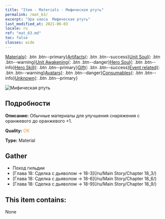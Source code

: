 ```yaml
---
title: "Item - Materials - Мифическая ртуть"
permalink: /mat_63/
excerpt: "Эра хаоса  Мифическая ртуть"
last_modified_at: 2021-06-03
locale: ru
ref: "mat_63.md"
toc: false
classes: wide
---
```

 [Materials](/ItemsRU/){: .btn .btn--primary}[Artifacts](/ItemsRU/Artifacts/){: .btn .btn--success}[Unit Soul](/ItemsRU/UnitSoul/){: .btn .btn--warning}[Unit Awakening](/ItemsRU/UnitAwakening/){: .btn .btn--danger}[Hero Soul](/ItemsRU/HeroSoul/){: .btn .btn--info}[Hero Skill](/ItemsRU/HeroSkill/){: .btn .btn--primary}[Gift](/ItemsRU/Gift/){: .btn .btn--success}[Event related](/ItemsRU/Events/){: .btn .btn--warning}[Avatars](/ItemsRU/Avatars/){: .btn .btn--danger}[Consumables](/ItemsRU/Consumables/){: .btn .btn--info}[Unknown](/ItemsRU/Unknown/){: .btn .btn--primary}

 ![Мифическая ртуть](/images/t/i_cailiao_shuiyin3.png)

## Подробности
 **Описание:** Обычные материалы для улучшения снаряжения c оранжевого до оранжевого +1.

 **Quality:** <span style="color: #FF8C00">OK</span>

 **Type:** Material

## Gather

*    Поход гильдии 
*    [Глава 18: Сделка с дьяволом -> 18-3](/ru/Main Story/Chapter 18_3/) 
*    [Глава 18: Сделка с дьяволом -> 18-6](/ru/Main Story/Chapter 18_6/) 
*    [Глава 18: Сделка с дьяволом -> 18-9](/ru/Main Story/Chapter 18_9/) 

## This item contains:

  None

